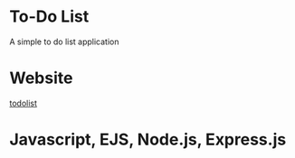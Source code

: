 # To-Do List
A simple to do list application

# Website 
[todolist](https://intense-crag-51314.herokuapp.com")


# Javascript, EJS, Node.js, Express.js
